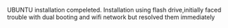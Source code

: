 UBUNTU installation compeleted.
Installation using flash drive,initially faced trouble with dual booting and wifi network but resolved them immediately
